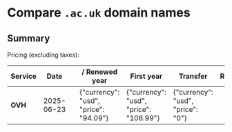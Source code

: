 # Compare `.ac.uk` domain names

## Summary

Pricing (excluding taxes):

| Service | Date |  | / Renewed year | First year | Transfer | Restoration |
|--|--|--|--|--|--|--|
| **OVH** | 2025-06-23 |  | {"currency": "usd", "price": "94.09"} | {"currency": "usd", "price": "108.99"} | {"currency": "usd", "price": "0"} |  |
